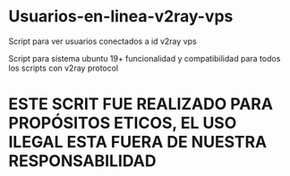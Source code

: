 # Usuarios-en-linea-v2ray-vps

Script para ver usuarios conectados a id v2ray vps

Script para sistema ubuntu 19+
funcionalidad y compatibilidad para todos los scripts con v2ray protocol

# ESTE SCRIT FUE REALIZADO PARA PROPÓSITOS ETICOS, EL USO ILEGAL ESTA FUERA DE NUESTRA RESPONSABILIDAD
